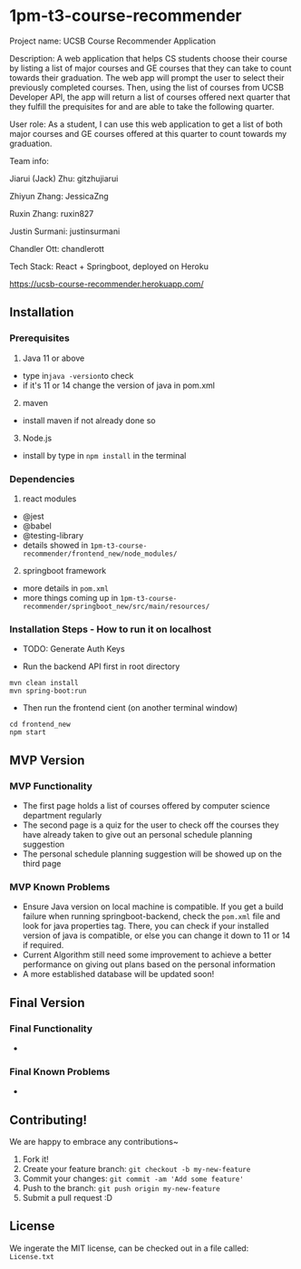 # 1pm-t3-course-recommender


Project name: UCSB Course Recommender Application

Description:
A web application that helps CS students choose their course by listing a list of major courses and GE courses that they can take to count towards their graduation. 
The web app will prompt the user to select their previously completed courses. Then, using the list of courses from UCSB Developer API, the app will return a list
of courses offered next quarter that they fulfill the prequisites for and are able to take the following quarter.

User role: As a student, I can use this web application to get a list of both major courses and GE courses offered at this quarter to count towards my graduation.

Team info:

Jiarui (Jack) Zhu: gitzhujiarui

Zhiyun Zhang: JessicaZng

Ruxin Zhang: ruxin827

Justin Surmani: justinsurmani

Chandler Ott: chandlerott

Tech Stack: React + Springboot, deployed on Heroku


https://ucsb-course-recommender.herokuapp.com/


## Installation



### Prerequisites
1. Java 11 or above
  - type in```java -version```to check 
  - if it's 11 or 14 change the version of java in pom.xml
2. maven
  - install maven if not already done so

3. Node.js 
  - install by type in `npm install` in the terminal

### Dependencies
1. react modules
  - @jest
  - @babel
  - @testing-library
  - details showed in `1pm-t3-course-recommender/frontend_new/node_modules/`

2. springboot framework
  - more details in `pom.xml`
  - more things coming up in `1pm-t3-course-recommender/springboot_new/src/main/resources/`


### Installation Steps - How to run it on localhost

* TODO: Generate Auth Keys

* Run the backend API first in root directory

```
mvn clean install
mvn spring-boot:run
```

* Then run the frontend cient (on another terminal window)

```
cd frontend_new
npm start
```
## MVP Version
### MVP Functionality
- The first page holds a list of courses offered by computer science department regularly
- The second page is a quiz for the user to check off the courses they have already taken to give out an personal schedule planning suggestion
- The personal schedule planning suggestion will be showed up on the third page

### MVP Known Problems
* Ensure Java version on local machine is compatible. If you get a build failure when running springboot-backend, check the `pom.xml` file and look for java properties tag. There, you can check if your installed version of java is compatible, or else you can change it down to 11 or 14 if required.
* Current Algorithm still need some improvement to achieve a better performance on giving out plans based on the personal information
* A more established database will be updated soon! 

## Final Version

### Final Functionality
- 
### Final Known Problems
-

## Contributing!
We are happy to embrace any contributions~ 
1. Fork it!
2. Create your feature branch: `git checkout -b my-new-feature`
3. Commit your changes: `git commit -am 'Add some feature'`
4. Push to the branch: `git push origin my-new-feature`
5. Submit a pull request :D

## License
We ingerate the MIT license, can be checked out in a file called: `License.txt`
